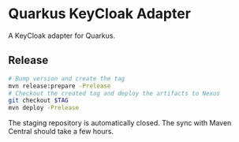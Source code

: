 Quarkus KeyCloak Adapter
========================

A KeyCloak adapter for Quarkus.

## Release

```bash
# Bump version and create the tag
mvn release:prepare -Prelease
# Checkout the created tag and deploy the artifacts to Nexus
git checkout $TAG
mvn deploy -Prelease
```

The staging repository is automatically closed. The sync with Maven Central should take a few hours.
